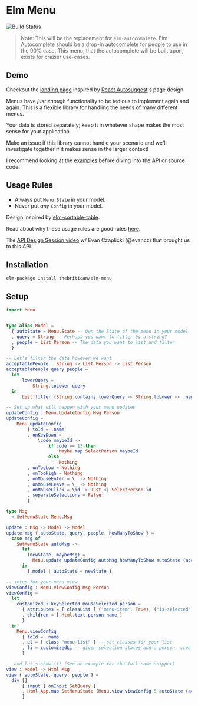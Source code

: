# Elm Menu

[![Build Status](https://travis-ci.org/thebritican/elm-menu.svg?branch=master)](https://travis-ci.org/thebritican/elm-menu)

> Note: This will be the replacement for `elm-autocomplete`. Elm Autocomplete should
> be a drop-in autocomplete for people to use in the 90% case. This menu, that
> the autocomplete will be built upon, exists for crazier use-cases.

## Demo

Checkout the [landing page](http://thebritican.github.io/elm-menu) inspired by [React Autosuggest](http://react-autosuggest.js.org/)'s page design

Menus have _just enough_ functionality to be tedious to implement again and again.
This is a flexible library for handling the needs of many different menus.

Your data is stored separately; keep it in whatever shape makes the most sense for your application.

Make an issue if this library cannot handle your scenario and we'll investigate together if it makes sense in the larger
context!

I recommend looking at the [examples](https://github.com/thebritican/elm-menu/tree/master/examples) before diving into the API or source code!

## Usage Rules

  - Always put `Menu.State` in your model.
  - Never put _any_ `Config` in your model.

Design inspired by [elm-sortable-table](https://github.com/evancz/elm-sortable-table/).

Read about why these usage rules are good rules [here](https://github.com/evancz/elm-sortable-table/tree/1.0.0#usage-rules).

The [API Design Session video](https://www.youtube.com/watch?v=KSuCYUqY058) w/ Evan Czaplicki (@evancz) that brought us to this API.


## Installation

```
elm-package install thebritican/elm-menu
```

## Setup
```elm
import Menu


type alias Model =
  { autoState = Menu.State -- Own the State of the menu in your model
  , query = String -- Perhaps you want to filter by a string?
  , people = List Person -- The data you want to list and filter
  }

-- Let's filter the data however we want
acceptablePeople : String -> List Person -> List Person
acceptablePeople query people =
  let
      lowerQuery =
          String.toLower query
  in
      List.filter (String.contains lowerQuery << String.toLower << .name) people

-- Set up what will happen with your menu updates
updateConfig : Menu.UpdateConfig Msg Person
updateConfig =
    Menu.updateConfig
        { toId = .name
        , onKeyDown =
            \code maybeId ->
                if code == 13 then
                    Maybe.map SelectPerson maybeId
                else
                    Nothing
        , onTooLow = Nothing
        , onTooHigh = Nothing
        , onMouseEnter = \_ -> Nothing
        , onMouseLeave = \_ -> Nothing
        , onMouseClick = \id -> Just <| SelectPerson id
        , separateSelections = False
        }

type Msg
  = SetMenuState Menu.Msg

update : Msg -> Model -> Model
update msg { autoState, query, people, howManyToShow } =
  case msg of
    SetMenuState autoMsg ->
      let
        (newState, maybeMsg) =
          Menu.update updateConfig autoMsg howManyToShow autoState (acceptablePeople query people)
      in
        { model | autoState = newState }

-- setup for your menu view
viewConfig : Menu.ViewConfig Msg Person
viewConfig =
  let
    customizedLi keySelected mouseSelected person =
      { attributes = [ classList [ ("menu-item", True), ("is-selected", keySelected || mouseSelected) ] ]
      , children = [ Html.text person.name ]
      }
  in
    Menu.viewConfig
      { toId = .name
      , ul = [ class "menu-list" ] -- set classes for your list
      , li = customizedLi -- given selection states and a person, create some Html!
      }

-- and let's show it! (See an example for the full code snippet)
view : Model -> Html Msg
view { autoState, query, people } =
  div []
      [ input [ onInput SetQuery ]
      , Html.App.map SetMenuState (Menu.view viewConfig 5 autoState (acceptablePeople query people))
      ]

```
